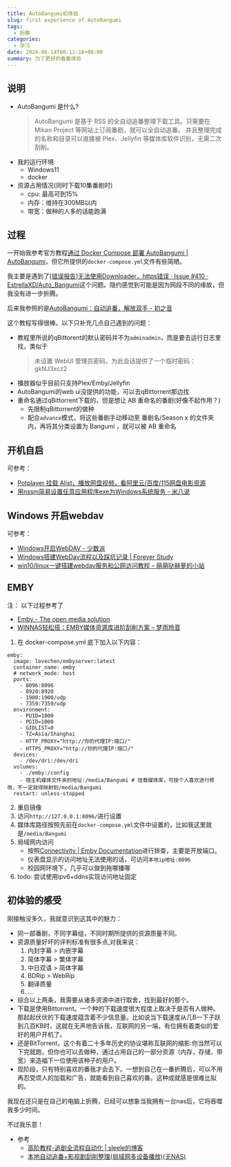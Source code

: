 ```yaml
---
title: AutoBangumi初体验
slug: first experience of AutoBangumi
tags:
  - 折腾
categories:
  - 学习
date: 2024-06-14T00:11:18+08:00
summary: 为了更好的看番体验
---
```

## 说明 
- AutoBangumi 是什么?
  > AutoBangumi 是基于 RSS 的全自动追番整理下载工具。只需要在 Mikan Project 等网站上订阅番剧，就可以全自动追番。 并且整理完成的名称和目录可以直接被 Plex、Jellyfin 等媒体库软件识别，无需二次刮削。
- 我的运行环境:
  - Windows11
  - docker
- 资源占用情况(同时下载10集番剧时)
  - cpu: 最高可到15%
  - 内存：维持在300MB以内 
  - 带宽：做种的人多的话能跑满

## 过程 
一开始我参考官方教程[通过 Docker Compose 部署 AutoBangumi | AutoBangumi](https://www.autobangumi.org/deploy/docker-compose.html )，但它所提供的`docker-compose.yml`文件有些简陋。

我主要是遇到了[[错误报告]无法使用Downloader，https错误 · Issue #410 · EstrellaXD/Auto_Bangumi](https://github.com/EstrellaXD/Auto_Bangumi/issues/410 )这个问题。隐约感觉到可能是因为网段不同的缘故，但我没有进一步折腾。

后来我参照的是[AutoBangumi：自动追番，解放双手 - 初之音](https://www.himiku.com/archives/auto-bangumi.html )

这个教程写得很棒。以下只补充几点自己遇到的问题：
- 教程里所说的qBittorent的默认密码并不为`adminadmin`，而是要去运行日志里找，类似于 
   > 未设置 WebUI 管理员密码。为此会话提供了一个临时密码：gkNJ3xcz2
- 播放器似乎目前只支持Plex/Emby/Jellyfin
- AutoBangumi的web ui没提供的功能，可以去qBittorrent那边找
- 重命名通过qBittorrent下载的，但是想让 AB 重命名的番剧(好像不起作用？)
   - 先限制qBittorrent的做种
   - 配合`advance`模式，将这些番剧手动移动至 番剧名/Season x 的文件夹内，再将其分类设置为 Bangumi ，就可以被 AB 重命名

## 开机自启
可参考：

- [Potplayer 挂载 Alist，播放网盘视频，看阿里云/百度/115网盘电影资源](https://www.bilibili.com/video/BV1oC4y1f7uY/ )
- [用nssm简易设置任意应用程序exe为Windows系统服务 - 米八说](https://www.mibashuo.com/post/set-exe-as-system-service-with-nssm )

## Windows 开启webdav
可参考： 
- [Windows开启WebDAV - 少数派](https://sspai.com/post/78540 )
- [Windows搭建WebDav流程以及踩坑记录 | Forever Study](https://www.yydnas.cn/2023/08/2023.08.01-Windows%E6%90%AD%E5%BB%BAWebDav%E6%B5%81%E7%A8%8B%E4%BB%A5%E5%8F%8A%E8%B8%A9%E5%9D%91%E8%AE%B0%E5%BD%95/index.html )
- [win10/linux一键搭建webdav服务和公网访问教程 – 萌萌哒赫萝的小站](https://www.horosama.com/archives/259 )

## EMBY
注： 以下过程参考了
  - [Emby - The open media solution](https://emby.media/index.html )
  - [WINNAS轻松搭：EMBY媒体资源库进阶刮削方案 – 梦雨玲音](https://www.rainlain.com/index.php/2024/02/28/2023/ )

1. 在 docker-compose.yml 底下加入以下内容：
```docker
emby:
  image: lovechen/embyserver:latest
  container_name: emby
  # network_mode: host
  ports:
    - 8096:8096
    - 8920:8920
    - 1900:1900/udp
    - 7359:7359/udp
  environment:
    - PUID=1000
    - PGID=1000
    - GIDLIST=0
    - TZ=Asia/Shanghai
    - HTTP_PROXY="http://你的代理IP:端口/"
    - HTTPS_PROXY="http://你的代理IP:端口/"
  devices:
    - /dev/dri:/dev/dri
  volumes:
    - ./emby:/config
    - 宿主机媒体文件夹的地址:/media/Bangumi # 挂载媒体库，可按个人喜欢进行修改，不一定就得映射到/media/Bangumi
  restart: unless-stopped
```
2. 重启镜像 
3. 访问`http://127.0.0.1:8096/`进行设置 
4. 媒体库路径按照先前在`docker-compose.yml`文件中设置的，比如我这里就是`/media/Bangumi`
5. 局域网内访问
   - 按照[Connectivity | Emby Documentation](https://emby.media/support/articles/Connectivity.html )进行排查，主要是开放端口。
   - 仪表盘显示的访问地址无法使用的话，可访问`本地ip地址:8096`
   - 校园网环境下，几乎可以做到拖哪播哪
6. todo: 尝试使用ipv6+ddns实现访问地址固定

## 初体验的感受 
刚接触没多久，我就意识到这其中的魅力：
- 同一部番剧，不同字幕组，不同时期所提供的资源质量不同。
- 资源质量好坏的评判标准有很多点,对我来说：
  1. 内封字幕 > 内嵌字幕 
  2. 简体字幕 > 繁体字幕 
  3. 中日双语 > 简体字幕 
  4. BDRip > WebRip
  5. 翻译质量
  6. ...
- 综合以上两条，我需要从诸多资源中进行取舍，找到最好的那个。
- 下载是使用Bittorrent。一个种的下载速度很大程度上取决于是否有人做种。那起起伏伏的下载速度蕴含着不少信息量。比如说当下载速度从几B一下子跃到几百KB时，这就在无声地告诉我，互联网的另一端，有位拥有着类似的爱好的用户开机了。
- 还是BitTorrent，这个有着二十多年历史的协议堪称互联网的缩影:你当然可以下完就跑，但你也可以去做种，通过占用自己的一部分资源（内存，存储，带宽）来造福下一位使用该种子的用户。
- 现阶段，只有特别喜欢的番我才会去下。一想到自己在一番折腾后，可以不用再忍受烦人的加载和广告，就能看到自己喜欢的番。这种成就感是很难比拟的。

我现在还只是在自己的电脑上折腾，已经可以想象当我拥有一台nas后，它将吞噬我多少时间。

不过我乐意！

- 参考 
  - [高阶教程-追剧全流程自动化 | sleele的博客](https://sleele.com/2020/03/16/%E9%AB%98%E9%98%B6%E6%95%99%E7%A8%8B-%E8%BF%BD%E5%89%A7%E5%85%A8%E6%B5%81%E7%A8%8B%E8%87%AA%E5%8A%A8%E5%8C%96/ )
  - [本地自动追番+影视剧刮削整理(局域网多设备播放)(无NAS)](https://feng.red/300%20%E8%AF%84%E4%BB%B7/s/%E6%9C%AC%E5%9C%B0%E8%87%AA%E5%8A%A8%E8%BF%BD%E7%95%AA+%E5%BD%B1%E8%A7%86%E5%89%A7%E5%88%AE%E5%89%8A%E6%95%B4%E7%90%86(%E5%B1%80%E5%9F%9F%E7%BD%91%E5%A4%9A%E8%AE%BE%E5%A4%87%E6%92%AD%E6%94%BE)(%E6%97%A0nas)/ )